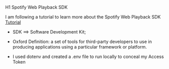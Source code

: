 H1 Spotify Web Playback SDK

I am following a tutorial to learn more about the Spotify Web Playback SDK
[Tutorial](https://developer.spotify.com/documentation/web-playback-sdk/quick-start/)

* SDK ==> Software Development Kit;
* Oxford Definition: a set of tools for third-party developers to use in producing applications using a particular framework or platform.

* I used dotenv and created a .env file to run locally to conceal my Access Token